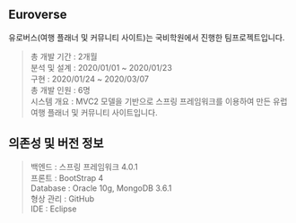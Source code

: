 ## Euroverse

유로버스(여행 플래너 및 커뮤니티 사이트)는 국비학원에서 진행한 팀프로젝트입니다.


    
>총 개발 기간 : 2개월  
>분석 및 설계 : 2020/01/01 ~ 2020/01/23  
>구현 : 2020/01/24 ~ 2020/03/07  
>총 개발 인원 : 6명  
>시스템 개요 : MVC2 모델을 기반으로 스프링 프레임워크를 이용하여 만든 유럽 여행 플래너 및 커뮤니티 사이트입니다.   



    
## 의존성 및 버전 정보
    
    
    
>백엔드 : 스프링 프레임워크 4.0.1  
>프론트 : BootStrap 4  
>Database : Oracle 10g, MongoDB 3.6.1  
>형상 관리 : GitHub  
>IDE : Eclipse  
